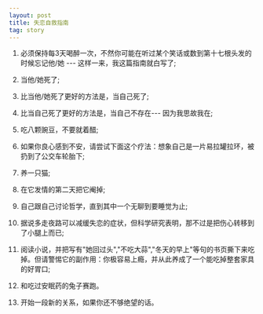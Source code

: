 ```yaml
---
layout: post
title: 失恋自救指南
tag: story
---
```


1. 必须保持每3天喝醉一次，不然你可能在听过某个笑话或数到第十七根头发的时候忘记他/她 --- 这样一来，我这篇指南就白写了;

2. 当他/她死了;

3. 比当他/她死了更好的方法是，当自己死了;

4. 比当自己死了更好的方法是，当自己不存在--- 因为我思故我在;

5. 吃八颗豌豆，不要就着醋;

6. 如果你良心感到不安，请尝试下面这个疗法：想象自己是一片易拉罐拉环，被扔到了公交车轮胎下;

7. 养一只猫;

8. 在它发情的第二天把它阉掉;

9. 自己跟自己讨论哲学，直到其中一个无聊到要睡觉为止;

10. 据说多走夜路可以减缓失恋的症状，但科学研究表明，那不过是把伤心转移到了小腿上而已;

11. 阅读小说，并把写有"她回过头","不吃大蒜","冬天的早上"等句的书页撕下来吃掉。但请警惕它的副作用：你极容易上瘾，并从此养成了一个能吃掉整套家具的好胃口;

12. 和吃过安眠药的兔子赛跑。

13. 开始一段新的关系，如果你还不够绝望的话。

